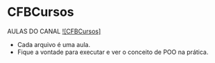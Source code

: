 # CFBCursos 
AULAS DO CANAL [![CFBCursos]](https://www.youtube.com/@cfbcursos)


- Cada arquivo é uma aula.
- Fique a vontade para executar e ver o conceito de POO na prática.
